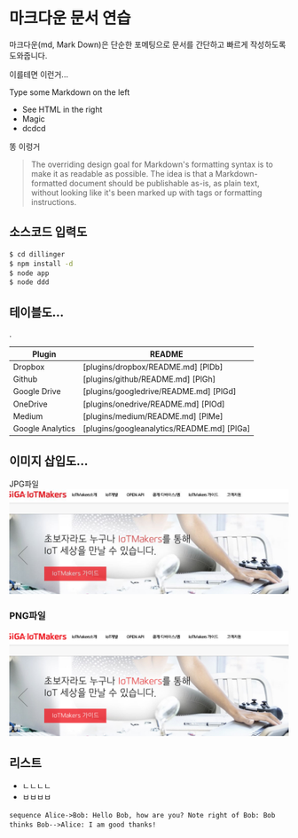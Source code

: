 # 마크다운 문서 연습

마크다운(md, Mark Down)은 단순한 포메팅으로 문서를 간단하고 빠르게 작성하도록 도와줍니다.

이를테면 이런거...

 Type some Markdown on the left
  - See HTML in the right
  - Magic
  - dcdcd

  똥 이렁거

  
> The overriding design goal for Markdown's
> formatting syntax is to make it as readable
> as possible. The idea is that a
> Markdown-formatted document should be
> publishable as-is, as plain text, without
> looking like it's been marked up with tags
> or formatting instructions.

## 소스코드 입력도

```sh
$ cd dillinger
$ npm install -d
$ node app
$ node ddd
```

## 테이블도...

.

| Plugin | README |
| ------ | ------ |
| Dropbox | [plugins/dropbox/README.md] [PlDb] |
| Github | [plugins/github/README.md] [PlGh] |
| Google Drive | [plugins/googledrive/README.md] [PlGd] |
| OneDrive | [plugins/onedrive/README.md] [PlOd] |
| Medium | [plugins/medium/README.md] [PlMe] |
| Google Analytics | [plugins/googleanalytics/README.md] [PlGa] |


## 이미지 삽입도...

JPG파일
![IoTMakers](./images/img001.JPG "IoTMakers")

### PNG파일
![IoTMakers](./images/img001.PNG "IoTMakers")


## 리스트

* ㄴㄴㄴㄴ
* ㅂㅂㅂㅂ


​```sequence
Alice->Bob: Hello Bob, how are you?
Note right of Bob: Bob thinks
Bob-->Alice: I am good thanks!
​```

